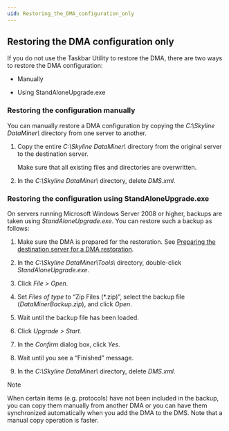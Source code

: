 ```yaml
---
uid: Restoring_the_DMA_configuration_only
---
```


## Restoring the DMA configuration only

If you do not use the Taskbar Utility to restore the DMA, there are two ways to restore the DMA configuration:

- Manually

- Using StandAloneUpgrade.exe

### Restoring the configuration manually

You can manually restore a DMA configuration by copying the *C:\\Skyline DataMiner\\* directory from one server to another.

1. Copy the entire *C:\\Skyline DataMiner\\* directory from the original server to the destination server.

    Make sure that all existing files and directories are overwritten.

2. In the *C:\\Skyline DataMiner\\* directory, delete *DMS.xml*.

### Restoring the configuration using StandAloneUpgrade.exe

On servers running Microsoft Windows Server 2008 or higher, backups are taken using *StandAloneUpgrade.exe*. You can restore such a backup as follows:

1. Make sure the DMA is prepared for the restoration. See [Preparing the destination server for a DMA restoration](Preparing_the_destination_server_for_a_DMA_restoration.md).

2. In the *C:\\Skyline DataMiner\\Tools\\* directory, double-click *StandAloneUpgrade.exe*.

3. Click *File \> Open*.

4. Set *Files of type* to “Zip Files (\*.zip)”, select the backup file (*DataMinerBackup.zip*), and click *Open*.

5. Wait until the backup file has been loaded.

6. Click *Upgrade \> Start.*

7. In the *Confirm* dialog box, click *Yes*.

8. Wait until you see a “Finished” message.

9. In the *C:\\Skyline DataMiner\\* directory, delete *DMS.xml*.

> [!NOTE]
> When certain items (e.g. protocols) have not been included in the backup, you can copy them manually from another DMA or you can have them synchronized automatically when you add the DMA to the DMS. Note that a manual copy operation is faster.
>

